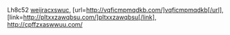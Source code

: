 Lh8c52  <a href="http://weijracxswuc.com/">weijracxswuc</a>, [url=http://vqficmpmqdkb.com/]vqficmpmqdkb[/url], [link=http://pltxxzawqbsu.com/]pltxxzawqbsu[/link], http://cpffzxaswwuu.com/